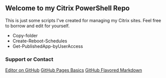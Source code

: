 ## Welcome to my Citrix PowerShell Repo

This is just some scripts I've created for managing my Citrix sites. Feel free to borrow and edit for yourself.

- Copy-folder
- Create-Reboot-Schedules
- Get-PublishedApp-byUserAccess


### Support or Contact
[Editor on GitHub](https://github.com/cdfranck/CitrixPS/edit/master/README.md)
[GitHub Pages Basics](https://help.github.com/categories/github-pages-basics/)
[GitHub Flavored Markdown](https://guides.github.com/features/mastering-markdown/)
